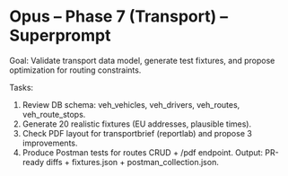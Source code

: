 # Opus – Phase 7 (Transport) – Superprompt

Goal: Validate transport data model, generate test fixtures, and propose optimization for routing constraints.

Tasks:
1) Review DB schema: veh_vehicles, veh_drivers, veh_routes, veh_route_stops.
2) Generate 20 realistic fixtures (EU addresses, plausible times).
3) Check PDF layout for transportbrief (reportlab) and propose 3 improvements.
4) Produce Postman tests for routes CRUD + /pdf endpoint.
Output: PR-ready diffs + fixtures.json + postman_collection.json.
